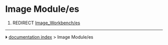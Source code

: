# Image Module/es
1.  REDIRECT [Image_Workbench/es](Image_Workbench/es.md)



---
⏵ [documentation index](../README.md) > Image Module/es

